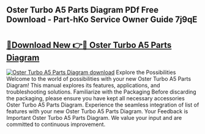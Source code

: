 ## Oster Turbo A5 Parts Diagram PDf Free Download - Part-hKo Service Owner Guide 7j9qE

# <h2><a href="http://dfrmgnq.blite.top/?on=Oster+Turbo+A5+Parts+Diagram">🔗Download New 👉🔴 Oster Turbo A5 Parts Diagram</a></h2>

[![Oster Turbo A5 Parts Diagram download](https://i.imgur.com/lujVjoI.png)](http://dfrmgnq.blite.top/?on=Oster+Turbo+A5+Parts+Diagram)
Explore the Possibilities Welcome to the world of possibilities with your new Oster Turbo A5 Parts Diagram! This manual explores its features, applications, and troubleshooting solutions. Familiarize with the Packaging Before discarding the packaging, please ensure you have kept all necessary accessories Oster Turbo A5 Parts Diagram. Experience the seamless integration of list of features with your new Oster Turbo A5 Parts Diagram. Your Feedback is Important Oster Turbo A5 Parts Diagram. We value your input and are committed to continuous improvement.
